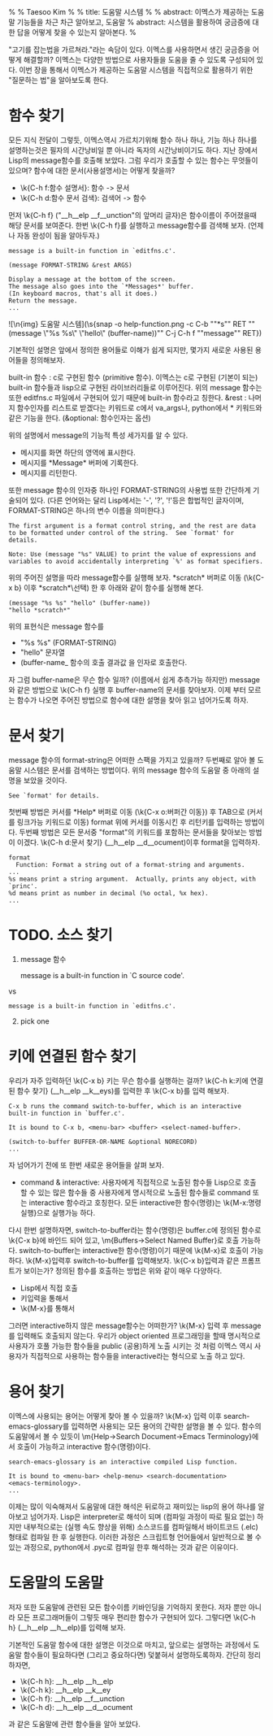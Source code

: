 %
% Taesoo Kim
%
% title: 도움말 시스템
%
% abstract: 이멕스가 제공하는 도움말 기능들을 차근 차근 알아보고, 도움말 
% abstract: 시스템을 활용하여 궁금증에 대한 답을 어떻게 찾을 수 있는지 알아본다.
%

"고기를 잡는법을 가르쳐라."라는 속담이 있다. 이멕스를 사용하면서 생긴 궁금증을
어떻게 해결할까? 이멕스는 다양한 방법으로 사용자들을 도움을 줄 수 있도록 구성되어
있다. 이번 장을 통해서 이멕스가 제공하는 도움말 시스템을 직접적으로 활용하기 위한
"질문하는 법"을 알아보도록 한다.

# 함수 찾기

모든 지식 전달이 그렇듯, 이멕스역시 가르치기위해 함수 하나 하나, 기능 하나 하나를
설명하는것은 필자의 시간낭비일 뿐 아니라 독자의 시간낭비이기도 하다. 지난 장에서
Lisp의 message함수를 호출해 보았다. 그럼 우리가 호출할 수 있는 함수는 무엇들이
있으며? 함수에 대한 문서(사용설명서)는 어떻게 찾을까?

- \k{C-h f:함수 설명서}: 함수 -> 문서
- \k{C-h d:함수 문서 검색}: 검색어 -> 함수

먼저 \k{C-h f} ("__h__elp __f__unction"의 앞머리 글자)은 함수이름이 주어졌을때
해당 문서를 보여준다. 한번 \k{C-h f}를 실행하고 message함수를 검색해
보자. (언제나 자동 완성이 됨을 알아두자.)

    message is a built-in function in `editfns.c'.
    
    (message FORMAT-STRING &rest ARGS)
    
    Display a message at the bottom of the screen.
    The message also goes into the `*Messages*' buffer.
    (In keyboard macros, that's all it does.)
    Return the message.
    ...

![\n{img} 도움말 시스템](\s{snap -o help-function.png -c 
   C-b "\"*s\"" RET 
   "\"(message \\\"%s %s\\\" \\\"hello\\\" (buffer-name))\"" C-j
   C-h f "\"message\"" RET})

기본적인 설명은 앞에서 정의한 용어들로 이해가 쉽게 되지만, 몇가지 새로운 사용된
용어들을 정의해보자.

built-in 함수
:   c로 구현된 함수 (primitive 함수).
    이멕스는 c로 구현된 (기본이 되는) built-in 함수들과 lisp으로 구현된
    라이브러리들로 이루어진다. 위의 message 함수는 또한 editfns.c 파일에서
    구현되어 있기 때문에 built-in 함수라고 칭한다.
&rest
:   나머지 함수인자를 리스트로 받겠다는 키워드로 c에서 va_args나, python에서
    * 키워드와 같은 기능을 한다.
    (&optional: 함수인자는 옵션)

위의 설명에서 message의 기능적 특성 세가지를 알 수 있다. 

- 메시지를 화면 하단의 영역에 표시한다.
- 메시지를 \*Message\* 버퍼에 기록한다.
- 메시지를 리턴한다.

또한 message 함수의 인자중 하나인 FORMAT-STRING의 사용법 또한 간단하게 기술되어
있다. (다른 언어와는 달리 Lisp에서는 '-', '?', '!'등은 합법적인 글자이며,
FORMAT-STRING은 하나의 변수 이름을 의미한다.)

    The first argument is a format control string, and the rest are data
    to be formatted under control of the string.  See `format' for details.
    
    Note: Use (message "%s" VALUE) to print the value of expressions and
    variables to avoid accidentally interpreting `%' as format specifiers.

위의 주어진 설명을 따라 message함수를 실행해 보자. \*scratch\* 버퍼로 이동
(\k{C-x b} 이후 \*scratch*\선택) 한 후 아래와 같이 함수를 실행해 본다.

    (message "%s %s" "hello" (buffer-name))
    "hello *scratch*"

위의 표현식은 message 함수를
- "%s %s" (FORMAT-STRING)
- "hello" 문자열
- (buffer-name_ 함수의 호출 결과값
을 인자로 호출한다.

자 그럼 buffer-name은 무슨 함수 일까? (이름에서 쉽게 추측가능 하지만) message와
같은 방법으로 \k{C-h f} 실행 후 buffer-name의 문서를 찾아보자. 이제 부터 모르는
함수가 나오면 주어진 방법으로 함수에 대한 설명을 찾아 읽고 넘어가도록 하자.

# 문서 찾기

message 함수의 format-string은 어떠한 스팩을 가지고 있을까? 두번째로 알아 볼
도움말 시스템은 문서를 검색하는 방법이다. 위의 message 함수의 도움말 중 아래의
설명을 보았을 것이다. 

    See `format' for details.

첫번째 방법은 커서를 \*Help\* 버퍼로 이동 (\k{C-x o:버퍼간 이동}) 후 TAB으로
(커서를 링크가능 키워드로 이동) format 위에 커서를 이동시킨 후 리턴키를 입력하는
방법이다. 두번째 방법은 모든 문서중 "format"의 키워드를 포함하는 문서들을
찾아보는 방법이 이겠다.  \k{C-h d:문서 찾기} (__h__elp __d__ocument)이후 format을
입력하자.

    format
      Function: Format a string out of a format-string and arguments.
    ...
    %s means print a string argument.  Actually, prints any object, with `princ'.
    %d means print as number in decimal (%o octal, %x hex).
    ...

# TODO. 소스 찾기

1. message 함수 

    message is a built-in function in `C source code'.

vs

    message is a built-in function in `editfns.c'.

2. pick one

# 키에 연결된 함수 찾기

우리가 자주 입력하던 \k{C-x b} 키는 무슨 함수를 실행하는 걸까?
\k{C-h k:키에 연결된 함수 찾기} (__h__elp __k__eys)를 입력한 후 \k{C-x b}를 입력
해보자. 

    C-x b runs the command switch-to-buffer, which is an interactive
    built-in function in `buffer.c'.

    It is bound to C-x b, <menu-bar> <buffer> <select-named-buffer>.

    (switch-to-buffer BUFFER-OR-NAME &optional NORECORD)
    ...

자 넘어가기 전에 또 한번 새로운 용어들을 살펴 보자.

 - command & interactive: 사용자에게 직접적으로 노출된 함수들
   Lisp으로 호출 할 수 있는 많은 함수들 중 사용자에게 명시적으로 노출된
   함수들로 command 또는 interactive 함수라고 호칭한다. 모든 interactive한
   함수(명령)는 \k{M-x:명령 실행}으로 실행가능 하다.

다시 한번 설명하자면, switch-to-buffer라는 함수(명령)은 buffer.c에 정의된 함수로
\k{C-x b}에 바인드 되어 있고, \m{Buffers->Select Named Buffer}로 호출
가능하다. switch-to-buffer는 interactive한 함수(명령)이기 때문에 \k{M-x}로
호출이 가능하다. \k{M-x}입력후 switch-to-buffer를 입력해보자. \k{C-x b}입력과
같은 프롬프트가 보이는가? 정의된 함수를 호출하는 방법은 위와 같이 매우
다양하다.

 - Lisp에서 직접 호출
 - 키입력을 통해서
 - \k{M-x}를 통해서

그러면 interactive하지 않은 message함수는 어떠한가? \k{M-x} 입력 후 message를
입력해도 호출되지 않는다. 우리가 object oriented 프로그래밍을 할때 명시적으로
사용자가 호풀 가능한 함수들을 public (공용)하게 노출 시키는 것 처럼 이멕스 역시
사용자가 직접적으로 사용하는 함수들을 interactive라는 형식으로 노출 하고 있다.

# 용어 찾기

이멕스에 사용되는 용어는 어떻게 찾아 볼 수 있을까? \k{M-x} 입력 이후
search-emacs-glossary를 입력하면 사용되는 모든 용어의 간략한 설명을 볼 수
있다. 함수의 도움말에서 볼 수 있듯이 \m{Help->Search Document->Emacs
Terminology}에서 호출이 가능하고 interactive 함수(명령)이다.

    search-emacs-glossary is an interactive compiled Lisp function.

    It is bound to <menu-bar> <help-menu> <search-documentation>
    <emacs-terminology>.
    ...

이제는 많이 익숙해져서 도움말에 대한 해석은 뒤로하고 재미있는 lisp의 용어 하나를
알아보고 넘어가자. Lisp은 interpreter로 해석이 되며 (컴파일 과정이 따로 필요
없는) 하지만 내부적으로는 (실행 속도 향상을 위해) 소스코드를 컴파일해서
바이트코드 (.elc) 형태로 컴파일 한 후 실행한다. 이러한 과정은 스크립트형
언어들에서 일반적으로 볼 수 있는 과정으로, python에서 .pyc로 컴파일 한후
해석하는 것과 같은 이유이다.

# 도움말의 도움말

저자 또한 도움말에 관련된 모든 함수이름 키바인딩을 기억하지 못한다. 저자 뿐만
아니라 모든 프로그래머들이 그렇듯 매우 편리한 함수가 구현되어 있다. 그렇다면
\k{C-h h} (__h__elp __h__elp)를 입력해 보자.

기본적인 도움말 함수에 대한 설명은 이것으로 마치고, 앞으로는 설명하는 과정에서
도움말 함수들이 필요하다면 (그리고 중요하다면) 덫붙혀서 설명하도록하자. 간단히
정리 하자면,

- \k{C-h h}: __h__elp __h__elp
- \k{C-h k}: __h__elp __k__ey
- \k{C-h f}: __h__elp __f__unction
- \k{C-h d}: __h__elp __d__ocument

과 같은 도움말에 관련 함수들을 알아 보았다.

